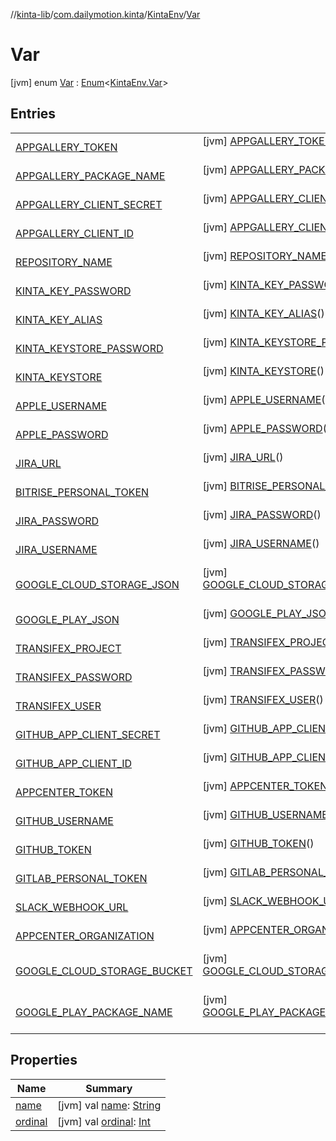 //[kinta-lib](../../../../index.md)/[com.dailymotion.kinta](../../index.md)/[KintaEnv](../index.md)/[Var](index.md)



# Var  
 [jvm] enum [Var](index.md) : [Enum](https://kotlinlang.org/api/latest/jvm/stdlib/kotlin/-enum/index.html)<[KintaEnv.Var](index.md)>    


## Entries  
  
| | |
|---|---|
| <a name="com.dailymotion.kinta/KintaEnv.Var.APPGALLERY_TOKEN///PointingToDeclaration/"></a>[APPGALLERY_TOKEN](-a-p-p-g-a-l-l-e-r-y_-t-o-k-e-n/index.md)| <a name="com.dailymotion.kinta/KintaEnv.Var.APPGALLERY_TOKEN///PointingToDeclaration/"></a> [jvm] [APPGALLERY_TOKEN](-a-p-p-g-a-l-l-e-r-y_-t-o-k-e-n/index.md)()  <br>   <br>|
| <a name="com.dailymotion.kinta/KintaEnv.Var.APPGALLERY_PACKAGE_NAME///PointingToDeclaration/"></a>[APPGALLERY_PACKAGE_NAME](-a-p-p-g-a-l-l-e-r-y_-p-a-c-k-a-g-e_-n-a-m-e/index.md)| <a name="com.dailymotion.kinta/KintaEnv.Var.APPGALLERY_PACKAGE_NAME///PointingToDeclaration/"></a> [jvm] [APPGALLERY_PACKAGE_NAME](-a-p-p-g-a-l-l-e-r-y_-p-a-c-k-a-g-e_-n-a-m-e/index.md)()  <br>   <br>|
| <a name="com.dailymotion.kinta/KintaEnv.Var.APPGALLERY_CLIENT_SECRET///PointingToDeclaration/"></a>[APPGALLERY_CLIENT_SECRET](-a-p-p-g-a-l-l-e-r-y_-c-l-i-e-n-t_-s-e-c-r-e-t/index.md)| <a name="com.dailymotion.kinta/KintaEnv.Var.APPGALLERY_CLIENT_SECRET///PointingToDeclaration/"></a> [jvm] [APPGALLERY_CLIENT_SECRET](-a-p-p-g-a-l-l-e-r-y_-c-l-i-e-n-t_-s-e-c-r-e-t/index.md)()  <br>   <br>|
| <a name="com.dailymotion.kinta/KintaEnv.Var.APPGALLERY_CLIENT_ID///PointingToDeclaration/"></a>[APPGALLERY_CLIENT_ID](-a-p-p-g-a-l-l-e-r-y_-c-l-i-e-n-t_-i-d/index.md)| <a name="com.dailymotion.kinta/KintaEnv.Var.APPGALLERY_CLIENT_ID///PointingToDeclaration/"></a> [jvm] [APPGALLERY_CLIENT_ID](-a-p-p-g-a-l-l-e-r-y_-c-l-i-e-n-t_-i-d/index.md)()  <br>   <br>|
| <a name="com.dailymotion.kinta/KintaEnv.Var.REPOSITORY_NAME///PointingToDeclaration/"></a>[REPOSITORY_NAME](-r-e-p-o-s-i-t-o-r-y_-n-a-m-e/index.md)| <a name="com.dailymotion.kinta/KintaEnv.Var.REPOSITORY_NAME///PointingToDeclaration/"></a> [jvm] [REPOSITORY_NAME](-r-e-p-o-s-i-t-o-r-y_-n-a-m-e/index.md)()  <br>   <br>|
| <a name="com.dailymotion.kinta/KintaEnv.Var.KINTA_KEY_PASSWORD///PointingToDeclaration/"></a>[KINTA_KEY_PASSWORD](-k-i-n-t-a_-k-e-y_-p-a-s-s-w-o-r-d/index.md)| <a name="com.dailymotion.kinta/KintaEnv.Var.KINTA_KEY_PASSWORD///PointingToDeclaration/"></a> [jvm] [KINTA_KEY_PASSWORD](-k-i-n-t-a_-k-e-y_-p-a-s-s-w-o-r-d/index.md)()  <br>   <br>|
| <a name="com.dailymotion.kinta/KintaEnv.Var.KINTA_KEY_ALIAS///PointingToDeclaration/"></a>[KINTA_KEY_ALIAS](-k-i-n-t-a_-k-e-y_-a-l-i-a-s/index.md)| <a name="com.dailymotion.kinta/KintaEnv.Var.KINTA_KEY_ALIAS///PointingToDeclaration/"></a> [jvm] [KINTA_KEY_ALIAS](-k-i-n-t-a_-k-e-y_-a-l-i-a-s/index.md)()  <br>   <br>|
| <a name="com.dailymotion.kinta/KintaEnv.Var.KINTA_KEYSTORE_PASSWORD///PointingToDeclaration/"></a>[KINTA_KEYSTORE_PASSWORD](-k-i-n-t-a_-k-e-y-s-t-o-r-e_-p-a-s-s-w-o-r-d/index.md)| <a name="com.dailymotion.kinta/KintaEnv.Var.KINTA_KEYSTORE_PASSWORD///PointingToDeclaration/"></a> [jvm] [KINTA_KEYSTORE_PASSWORD](-k-i-n-t-a_-k-e-y-s-t-o-r-e_-p-a-s-s-w-o-r-d/index.md)()  <br>   <br>|
| <a name="com.dailymotion.kinta/KintaEnv.Var.KINTA_KEYSTORE///PointingToDeclaration/"></a>[KINTA_KEYSTORE](-k-i-n-t-a_-k-e-y-s-t-o-r-e/index.md)| <a name="com.dailymotion.kinta/KintaEnv.Var.KINTA_KEYSTORE///PointingToDeclaration/"></a> [jvm] [KINTA_KEYSTORE](-k-i-n-t-a_-k-e-y-s-t-o-r-e/index.md)()  <br>   <br>|
| <a name="com.dailymotion.kinta/KintaEnv.Var.APPLE_USERNAME///PointingToDeclaration/"></a>[APPLE_USERNAME](-a-p-p-l-e_-u-s-e-r-n-a-m-e/index.md)| <a name="com.dailymotion.kinta/KintaEnv.Var.APPLE_USERNAME///PointingToDeclaration/"></a> [jvm] [APPLE_USERNAME](-a-p-p-l-e_-u-s-e-r-n-a-m-e/index.md)()  <br>   <br>|
| <a name="com.dailymotion.kinta/KintaEnv.Var.APPLE_PASSWORD///PointingToDeclaration/"></a>[APPLE_PASSWORD](-a-p-p-l-e_-p-a-s-s-w-o-r-d/index.md)| <a name="com.dailymotion.kinta/KintaEnv.Var.APPLE_PASSWORD///PointingToDeclaration/"></a> [jvm] [APPLE_PASSWORD](-a-p-p-l-e_-p-a-s-s-w-o-r-d/index.md)()  <br>   <br>|
| <a name="com.dailymotion.kinta/KintaEnv.Var.JIRA_URL///PointingToDeclaration/"></a>[JIRA_URL](-j-i-r-a_-u-r-l/index.md)| <a name="com.dailymotion.kinta/KintaEnv.Var.JIRA_URL///PointingToDeclaration/"></a> [jvm] [JIRA_URL](-j-i-r-a_-u-r-l/index.md)()  <br>   <br>|
| <a name="com.dailymotion.kinta/KintaEnv.Var.BITRISE_PERSONAL_TOKEN///PointingToDeclaration/"></a>[BITRISE_PERSONAL_TOKEN](-b-i-t-r-i-s-e_-p-e-r-s-o-n-a-l_-t-o-k-e-n/index.md)| <a name="com.dailymotion.kinta/KintaEnv.Var.BITRISE_PERSONAL_TOKEN///PointingToDeclaration/"></a> [jvm] [BITRISE_PERSONAL_TOKEN](-b-i-t-r-i-s-e_-p-e-r-s-o-n-a-l_-t-o-k-e-n/index.md)()  <br>   <br>|
| <a name="com.dailymotion.kinta/KintaEnv.Var.JIRA_PASSWORD///PointingToDeclaration/"></a>[JIRA_PASSWORD](-j-i-r-a_-p-a-s-s-w-o-r-d/index.md)| <a name="com.dailymotion.kinta/KintaEnv.Var.JIRA_PASSWORD///PointingToDeclaration/"></a> [jvm] [JIRA_PASSWORD](-j-i-r-a_-p-a-s-s-w-o-r-d/index.md)()  <br>   <br>|
| <a name="com.dailymotion.kinta/KintaEnv.Var.JIRA_USERNAME///PointingToDeclaration/"></a>[JIRA_USERNAME](-j-i-r-a_-u-s-e-r-n-a-m-e/index.md)| <a name="com.dailymotion.kinta/KintaEnv.Var.JIRA_USERNAME///PointingToDeclaration/"></a> [jvm] [JIRA_USERNAME](-j-i-r-a_-u-s-e-r-n-a-m-e/index.md)()  <br>   <br>|
| <a name="com.dailymotion.kinta/KintaEnv.Var.GOOGLE_CLOUD_STORAGE_JSON///PointingToDeclaration/"></a>[GOOGLE_CLOUD_STORAGE_JSON](-g-o-o-g-l-e_-c-l-o-u-d_-s-t-o-r-a-g-e_-j-s-o-n/index.md)| <a name="com.dailymotion.kinta/KintaEnv.Var.GOOGLE_CLOUD_STORAGE_JSON///PointingToDeclaration/"></a> [jvm] [GOOGLE_CLOUD_STORAGE_JSON](-g-o-o-g-l-e_-c-l-o-u-d_-s-t-o-r-a-g-e_-j-s-o-n/index.md)()  <br>   <br>|
| <a name="com.dailymotion.kinta/KintaEnv.Var.GOOGLE_PLAY_JSON///PointingToDeclaration/"></a>[GOOGLE_PLAY_JSON](-g-o-o-g-l-e_-p-l-a-y_-j-s-o-n/index.md)| <a name="com.dailymotion.kinta/KintaEnv.Var.GOOGLE_PLAY_JSON///PointingToDeclaration/"></a> [jvm] [GOOGLE_PLAY_JSON](-g-o-o-g-l-e_-p-l-a-y_-j-s-o-n/index.md)()  <br>   <br>|
| <a name="com.dailymotion.kinta/KintaEnv.Var.TRANSIFEX_PROJECT///PointingToDeclaration/"></a>[TRANSIFEX_PROJECT](-t-r-a-n-s-i-f-e-x_-p-r-o-j-e-c-t/index.md)| <a name="com.dailymotion.kinta/KintaEnv.Var.TRANSIFEX_PROJECT///PointingToDeclaration/"></a> [jvm] [TRANSIFEX_PROJECT](-t-r-a-n-s-i-f-e-x_-p-r-o-j-e-c-t/index.md)()  <br>   <br>|
| <a name="com.dailymotion.kinta/KintaEnv.Var.TRANSIFEX_PASSWORD///PointingToDeclaration/"></a>[TRANSIFEX_PASSWORD](-t-r-a-n-s-i-f-e-x_-p-a-s-s-w-o-r-d/index.md)| <a name="com.dailymotion.kinta/KintaEnv.Var.TRANSIFEX_PASSWORD///PointingToDeclaration/"></a> [jvm] [TRANSIFEX_PASSWORD](-t-r-a-n-s-i-f-e-x_-p-a-s-s-w-o-r-d/index.md)()  <br>   <br>|
| <a name="com.dailymotion.kinta/KintaEnv.Var.TRANSIFEX_USER///PointingToDeclaration/"></a>[TRANSIFEX_USER](-t-r-a-n-s-i-f-e-x_-u-s-e-r/index.md)| <a name="com.dailymotion.kinta/KintaEnv.Var.TRANSIFEX_USER///PointingToDeclaration/"></a> [jvm] [TRANSIFEX_USER](-t-r-a-n-s-i-f-e-x_-u-s-e-r/index.md)()  <br>   <br>|
| <a name="com.dailymotion.kinta/KintaEnv.Var.GITHUB_APP_CLIENT_SECRET///PointingToDeclaration/"></a>[GITHUB_APP_CLIENT_SECRET](-g-i-t-h-u-b_-a-p-p_-c-l-i-e-n-t_-s-e-c-r-e-t/index.md)| <a name="com.dailymotion.kinta/KintaEnv.Var.GITHUB_APP_CLIENT_SECRET///PointingToDeclaration/"></a> [jvm] [GITHUB_APP_CLIENT_SECRET](-g-i-t-h-u-b_-a-p-p_-c-l-i-e-n-t_-s-e-c-r-e-t/index.md)()  <br>   <br>|
| <a name="com.dailymotion.kinta/KintaEnv.Var.GITHUB_APP_CLIENT_ID///PointingToDeclaration/"></a>[GITHUB_APP_CLIENT_ID](-g-i-t-h-u-b_-a-p-p_-c-l-i-e-n-t_-i-d/index.md)| <a name="com.dailymotion.kinta/KintaEnv.Var.GITHUB_APP_CLIENT_ID///PointingToDeclaration/"></a> [jvm] [GITHUB_APP_CLIENT_ID](-g-i-t-h-u-b_-a-p-p_-c-l-i-e-n-t_-i-d/index.md)()  <br>   <br>|
| <a name="com.dailymotion.kinta/KintaEnv.Var.APPCENTER_TOKEN///PointingToDeclaration/"></a>[APPCENTER_TOKEN](-a-p-p-c-e-n-t-e-r_-t-o-k-e-n/index.md)| <a name="com.dailymotion.kinta/KintaEnv.Var.APPCENTER_TOKEN///PointingToDeclaration/"></a> [jvm] [APPCENTER_TOKEN](-a-p-p-c-e-n-t-e-r_-t-o-k-e-n/index.md)()  <br>   <br>|
| <a name="com.dailymotion.kinta/KintaEnv.Var.GITHUB_USERNAME///PointingToDeclaration/"></a>[GITHUB_USERNAME](-g-i-t-h-u-b_-u-s-e-r-n-a-m-e/index.md)| <a name="com.dailymotion.kinta/KintaEnv.Var.GITHUB_USERNAME///PointingToDeclaration/"></a> [jvm] [GITHUB_USERNAME](-g-i-t-h-u-b_-u-s-e-r-n-a-m-e/index.md)()  <br>   <br>|
| <a name="com.dailymotion.kinta/KintaEnv.Var.GITHUB_TOKEN///PointingToDeclaration/"></a>[GITHUB_TOKEN](-g-i-t-h-u-b_-t-o-k-e-n/index.md)| <a name="com.dailymotion.kinta/KintaEnv.Var.GITHUB_TOKEN///PointingToDeclaration/"></a> [jvm] [GITHUB_TOKEN](-g-i-t-h-u-b_-t-o-k-e-n/index.md)()  <br>   <br>|
| <a name="com.dailymotion.kinta/KintaEnv.Var.GITLAB_PERSONAL_TOKEN///PointingToDeclaration/"></a>[GITLAB_PERSONAL_TOKEN](-g-i-t-l-a-b_-p-e-r-s-o-n-a-l_-t-o-k-e-n/index.md)| <a name="com.dailymotion.kinta/KintaEnv.Var.GITLAB_PERSONAL_TOKEN///PointingToDeclaration/"></a> [jvm] [GITLAB_PERSONAL_TOKEN](-g-i-t-l-a-b_-p-e-r-s-o-n-a-l_-t-o-k-e-n/index.md)()  <br>   <br>|
| <a name="com.dailymotion.kinta/KintaEnv.Var.SLACK_WEBHOOK_URL///PointingToDeclaration/"></a>[SLACK_WEBHOOK_URL](-s-l-a-c-k_-w-e-b-h-o-o-k_-u-r-l/index.md)| <a name="com.dailymotion.kinta/KintaEnv.Var.SLACK_WEBHOOK_URL///PointingToDeclaration/"></a> [jvm] [SLACK_WEBHOOK_URL](-s-l-a-c-k_-w-e-b-h-o-o-k_-u-r-l/index.md)()  <br>   <br>|
| <a name="com.dailymotion.kinta/KintaEnv.Var.APPCENTER_ORGANIZATION///PointingToDeclaration/"></a>[APPCENTER_ORGANIZATION](-a-p-p-c-e-n-t-e-r_-o-r-g-a-n-i-z-a-t-i-o-n/index.md)| <a name="com.dailymotion.kinta/KintaEnv.Var.APPCENTER_ORGANIZATION///PointingToDeclaration/"></a> [jvm] [APPCENTER_ORGANIZATION](-a-p-p-c-e-n-t-e-r_-o-r-g-a-n-i-z-a-t-i-o-n/index.md)()  <br>   <br>|
| <a name="com.dailymotion.kinta/KintaEnv.Var.GOOGLE_CLOUD_STORAGE_BUCKET///PointingToDeclaration/"></a>[GOOGLE_CLOUD_STORAGE_BUCKET](-g-o-o-g-l-e_-c-l-o-u-d_-s-t-o-r-a-g-e_-b-u-c-k-e-t/index.md)| <a name="com.dailymotion.kinta/KintaEnv.Var.GOOGLE_CLOUD_STORAGE_BUCKET///PointingToDeclaration/"></a> [jvm] [GOOGLE_CLOUD_STORAGE_BUCKET](-g-o-o-g-l-e_-c-l-o-u-d_-s-t-o-r-a-g-e_-b-u-c-k-e-t/index.md)()  <br>   <br>|
| <a name="com.dailymotion.kinta/KintaEnv.Var.GOOGLE_PLAY_PACKAGE_NAME///PointingToDeclaration/"></a>[GOOGLE_PLAY_PACKAGE_NAME](-g-o-o-g-l-e_-p-l-a-y_-p-a-c-k-a-g-e_-n-a-m-e/index.md)| <a name="com.dailymotion.kinta/KintaEnv.Var.GOOGLE_PLAY_PACKAGE_NAME///PointingToDeclaration/"></a> [jvm] [GOOGLE_PLAY_PACKAGE_NAME](-g-o-o-g-l-e_-p-l-a-y_-p-a-c-k-a-g-e_-n-a-m-e/index.md)()  <br>   <br>|


## Properties  
  
|  Name |  Summary | 
|---|---|
| <a name="com.dailymotion.kinta/KintaEnv.Var/name/#/PointingToDeclaration/"></a>[name](index.md#-2084981494%2FProperties%2F-1554222510)| <a name="com.dailymotion.kinta/KintaEnv.Var/name/#/PointingToDeclaration/"></a> [jvm] val [name](index.md#-2084981494%2FProperties%2F-1554222510): [String](https://kotlinlang.org/api/latest/jvm/stdlib/kotlin/-string/index.html)   <br>|
| <a name="com.dailymotion.kinta/KintaEnv.Var/ordinal/#/PointingToDeclaration/"></a>[ordinal](index.md#-392323596%2FProperties%2F-1554222510)| <a name="com.dailymotion.kinta/KintaEnv.Var/ordinal/#/PointingToDeclaration/"></a> [jvm] val [ordinal](index.md#-392323596%2FProperties%2F-1554222510): [Int](https://kotlinlang.org/api/latest/jvm/stdlib/kotlin/-int/index.html)   <br>|

